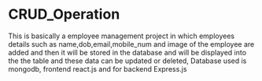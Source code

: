 # CRUD_Operation
This is basically a employee management project in which employees details such as name,dob,email,mobile_num and image of the employee are added and then it will be stored in the database and will be displayed into the the table and these data can be updated or deleted, Database used is mongodb, frontend react.js and for backend Express.js
